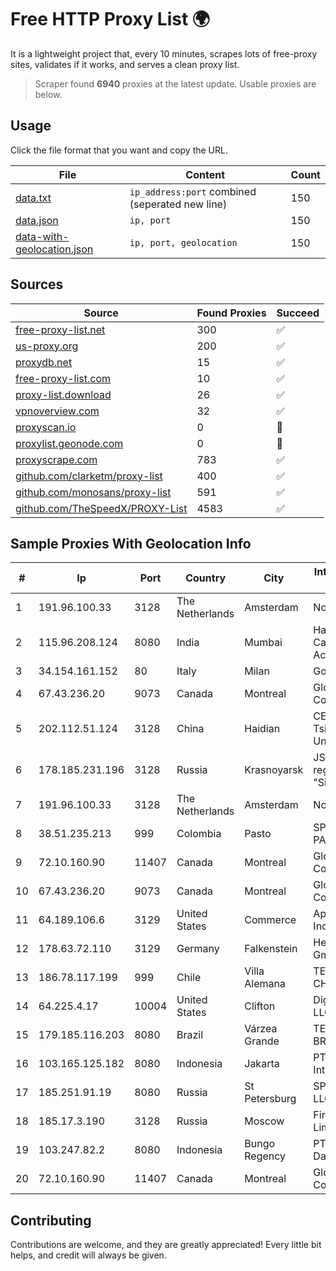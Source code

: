 
# Free HTTP Proxy List 🌍

It is a lightweight project that, every 10 minutes, scrapes lots of free-proxy sites, validates if it works, and serves a clean proxy list.


> Scraper found **6940** proxies at the latest update. Usable proxies are below.

## Usage

Click the file format that you want and copy the URL.


|File|Content|Count|
|----|-------|-----|
|[data.txt](https://raw.githubusercontent.com/themiralay/Proxy-List-World/master/data.txt)|`ip_address:port` combined (seperated new line)|150|
|[data.json](https://raw.githubusercontent.com/themiralay/Proxy-List-World/master/data.json)|`ip, port`|150|
|[data-with-geolocation.json](https://raw.githubusercontent.com/themiralay/Proxy-List-World/master/data-with-geolocation.json)|`ip, port, geolocation`|150|

## Sources

|Source|Found Proxies|Succeed|
|------|-------------|-------|
|[free-proxy-list.net](https://free-proxy-list.net)|300|✅|
|[us-proxy.org](https://www.us-proxy.org)|200|✅|
|[proxydb.net](http://proxydb.net)|15|✅|
|[free-proxy-list.com](https://free-proxy-list.com/?page=&port=&type%5B%5D=http&type%5B%5D=https&up_time=0&search=Search)|10|✅|
|[proxy-list.download](https://www.proxy-list.download/HTTP)|26|✅|
|[vpnoverview.com](https://vpnoverview.com/privacy/anonymous-browsing/free-proxy-servers)|32|✅|
|[proxyscan.io](https://www.proxyscan.io)|0|🚫|
|[proxylist.geonode.com](https://proxylist.geonode.com/api/proxy-list?limit=300&page=1&sort_by=lastChecked&sort_type=desc&protocols=http,https)|0|🚫|
|[proxyscrape.com](https://api.proxyscrape.com/v2/?request=displayproxies&protocol=http&timeout=10000&country=all&ssl=all&anonymity=all)|783|✅|
|[github.com/clarketm/proxy-list](https://raw.githubusercontent.com/clarketm/proxy-list/master/proxy-list-raw.txt)|400|✅|
|[github.com/monosans/proxy-list](https://raw.githubusercontent.com/monosans/proxy-list/main/proxies/http.txt)|591|✅|
|[github.com/TheSpeedX/PROXY-List](https://raw.githubusercontent.com/TheSpeedX/PROXY-List/master/http.txt)|4583|✅|


## Sample Proxies With Geolocation Info

|#|Ip|Port|Country|City|Internet Service Provider|
|-|--|----|-------|----|-------------------------|
|1|191.96.100.33|3128|The Netherlands|Amsterdam|NovoServe B.V.|
|2|115.96.208.124|8080|India|Mumbai|Hathway IP over Cable Internet Access|
|3|34.154.161.152|80|Italy|Milan|Google LLC|
|4|67.43.236.20|9073|Canada|Montreal|GloboTech Communications|
|5|202.112.51.124|3128|China|Haidian|CERNET2 IX at Tsinghua University|
|6|178.185.231.196|3128|Russia|Krasnoyarsk|JSC Rostelecom regional branch "Siberia"|
|7|191.96.100.33|3128|The Netherlands|Amsterdam|NovoServe B.V.|
|8|38.51.235.213|999|Colombia|Pasto|SP SISTEMAS PALACIOS LTDA|
|9|72.10.160.90|11407|Canada|Montreal|GloboTech Communications|
|10|67.43.236.20|9073|Canada|Montreal|GloboTech Communications|
|11|64.189.106.6|3129|United States|Commerce|Apogee Telecom Inc.|
|12|178.63.72.110|3129|Germany|Falkenstein|Hetzner Online GmbH|
|13|186.78.117.199|999|Chile|Villa Alemana|TELEFÓNICA CHILE S.A.|
|14|64.225.4.17|10004|United States|Clifton|DigitalOcean, LLC|
|15|179.185.116.203|8080|Brazil|Várzea Grande|TELEFÔNICA BRASIL S.A|
|16|103.165.125.182|8080|Indonesia|Jakarta|PT iForte Global Internet|
|17|185.251.91.19|8080|Russia|St Petersburg|SPRINTHOST.RU LLC|
|18|185.17.3.190|3128|Russia|Moscow|First Server Limited|
|19|103.247.82.2|8080|Indonesia|Bungo Regency|PT Multimedia Data Sentra|
|20|72.10.160.90|11407|Canada|Montreal|GloboTech Communications|



## Contributing

Contributions are welcome, and they are greatly appreciated! Every
little bit helps, and credit will always be given.

